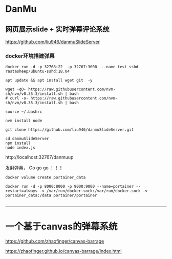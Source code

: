 # DanMu


##  网页展示slide + 实时弹幕评论系统   
https://github.com/liu946/danmuSlideServer

###  docker环境搭建弹幕
```
docker run -d -p 32768:22  -p 32767:3000  --name test_sshd rastasheep/ubuntu-sshd:18.04

apt update && apt install wget git  -y

wget -qO- https://raw.githubusercontent.com/nvm-sh/nvm/v0.35.3/install.sh | bash
# curl -o- https://raw.githubusercontent.com/nvm-sh/nvm/v0.35.3/install.sh | bash

source ~/.bashrc  

nvm install node 

git clone https://github.com/liu946/danmuSlideServer.git

cd danmuSlideServer
npm install
node index.js

```


http://localhost:32767/danmuup

发射弹幕， Go  go  go ！！！

```
docker volume create portainer_data

docker run -d -p 8000:8000 -p 9000:9000 --name=portainer --restart=always -v /var/run/docker.sock:/var/run/docker.sock -v portainer_data:/data portainer/portainer
 
```





------

#  一个基于canvas的弹幕系统     
https://github.com/zhaofinger/canvas-barrage

https://zhaofinger.github.io/canvas-barrage/index.html   


